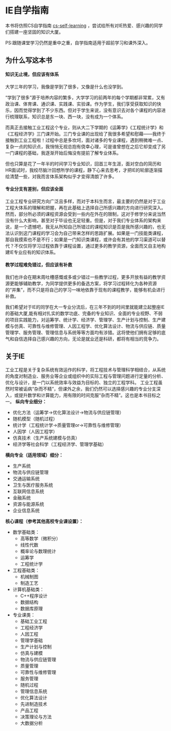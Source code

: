 # IE自学指南

本书将仿照CS自学指南 [cs-self-learning](https://csdiy.wiki/) ，尝试给所有对IE热爱、感兴趣的同学们搭建一座坚固的知识大厦。

PS:跟随课堂学习仍然是重中之重，自学指南适用于超前学习和课外深入。

## 为什么写这本书

#### 知识无止境，但应该有体系

大学三年的学习，我像是学到了很多，又像是什么也没学到。

“学到了很多”源于培养内容的繁多，大学学习的前两年的每个学期都非常累，又有政治课、体育课、通识课、实践课、实验课。作为学生，我们享受获取知识的快乐，因而觉得学到了不少东西。但对于学生来说，没有意识去对各个课程的内容进行梳理联系，知识总是东一块、西一块，没有成为一个体系。

而真正去接触工业工程这个专业，则从大二下学期的《运筹学》《工程统计学》和《工程经济学》三门课开始。三门专业课的出现给了我很多希望和慰藉——我终于接触到工业工程啦！过程中总是多坎坷，面对诸多的专业课程，遇到稍微难一点、复杂一点的知识点，我悄悄无视总抱有侥幸心理，可是谁曾想在之后它却变成了另一门课程的基础，我逐渐开始后悔没有提前了解专业体系。

但也只算是花了一年半的时间学习专业知识，回首三年生涯，面对空白的简历和HR面试时，我绞尽脑汁回想所学的课程，静下心来去思考，才把IE的轮廓逐渐描绘清楚一些，对我而言体系架构似乎才变得清朗了许多。

#### 专业分支有差别，但应该全面

工业工程专业研究方向广泛且多样，而对于本科生而言，最主要的仍然是对于工业工程大体系的理解和把握，再在此基础上选择自己所感兴趣的方向进行研究深入。然而，部分所必须的课程资源会受到一些内在外在的限制，这对于修学分来说当然没有什么大影响，甚至对于毕设也无足轻重。但是，对于我们专业体系的架构来说，是一个遗憾吧，我无从所知自己所错过的课程知识是否是我所感兴趣的，也无法认识到这门课程的学习会为自己带来怎样的思路扩展。如果是一门技能类课程，那自我摸索也不是不行；如果是一门知识类课程，或许会有其他的学习渠道可以替代？不仅仅将学习过程依靠于课程设置，通过更多的教学资源，全面而又自主地构建IE专业应有的知识体系。

#### 教学过程难免错过，但应该有补救

我们也许会在期末周吐槽感慨或多或少错过一些教学过程，更多开放有益的教学资源更能够辅助教学，为同学提供更多的备选方案，将学习过程转化为各种资源的“并集”，而不只是将自己的学习一味地依靠于现有的课程教学，能够有机会进行补救。

我们希望对于IE的同学在大一专业分流后，在三年不到的时间里就能建立起整座IE的基础大厦,能有相对扎实的数学功底、完备的专业知识、全面的专业视野、不弱的项目实践能力，对运筹学、统计学、经济学、管理学、生产计划与控制、生产建模与仿真、可靠性与维修管理、人因工程学、优化算法设计、物流与供应链、质量管理学、服务管理、管理信息与系统等等方面均有涉猎。这将使他们拥有足够的底气和自信选择自己感兴趣的方向，无论是就业还是科研，都将有相当的竞争力。

## 关于IE

工业工程是关于复杂系统有效运作的科学，将工程技术与管理科学相结合，从系统的角度对制造业、服务业等企业或组织中的实际工程与管理问题进行定量的分析、优化与设计，是一门以系统效率与效益为目标的、独立的工程学科。
工业工程虽然时常被诟病“杂而不精”，但课外之余，我们仍然可以选择感兴趣的专业分支深入，或提升数学和计算能力，用有限的时间克服“杂而不精”。这也是本书目标之一。
**纵向专业细分：**

- 优化方法（运筹学->优化算法设计->物流与供应链管理）
- 随机模型（随机过程）
- 统计学（工程统计学->质量管理or->可靠性与维修管理）
- 人因学（人因工程学）
- 仿真技术（生产系统建模与仿真）
- 经济学等社会科学（工程经济学、管理学基础）

**横向专业（适用领域）细分：**

- 生产系统
- 物流与供应链管理
- 交通运输系统
- 卫生与医疗服务系统
- 互联网信息系统
- 金融系统
- 资源与能源系统
- 企业信息系统


**核心课程（参考其他高校专业课设置）：**

- 数学基础类：
    - 高等数学（微积分）
    - 线性代数
    - 概率论与数理统计
    - 运筹学
    - 工程统计学
- 工程基础类：
    - 机械制图
    - 制造工艺
- 计算机基础类：
    - C++程序设计
    - 数据结构
    - 数据库原理
- 专业课类：
    - 基础工业工程
    - 工程经济学
    - 人因工程
    - 管理学基础
    - 生产计划与控制
    - 仿真与建模
    - 物流与供应链管理
    - 质量管理
    - 可靠性与维修管理
    - 服务管理
    - 随机过程
    - 管理信息系统
    - 优化算法设计
    - 先进制造技术
    - 产品工程
    - 决策理论与方法
    - 大数据分析
